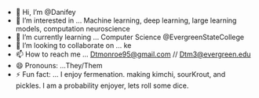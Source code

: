 - 👋 Hi, I’m @Danifey 
- 👀 I’m interested in ... Machine learning, deep learning, large learning models, computation neuroscience
- 🌱 I’m currently learning ... Computer Science @EvergreenStateCollege
- 💞️ I’m looking to collaborate on ... ke
- 📫 How to reach me ... Dtmonroe95@gmail.com // Dtm3@evergreen.edu
- 😄 Pronouns: ...They/Them
- ⚡ Fun fact: ... I enjoy fermenation. making kimchi, sourKrout, and pickles. I am a probability enjoyer, lets roll some dice.

<!---
Danifey/Danifey is a ✨ special ✨ repository because its `README.md` (this file) appears on your GitHub profile.
You can click the Preview link to take a look at your changes.
--->

